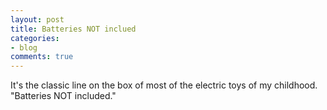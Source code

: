 ```yaml
---
layout: post
title: Batteries NOT inclued
categories:
- blog
comments: true
---
```

It's the classic line on the box of most of the electric toys of my childhood. "Batteries NOT included."
